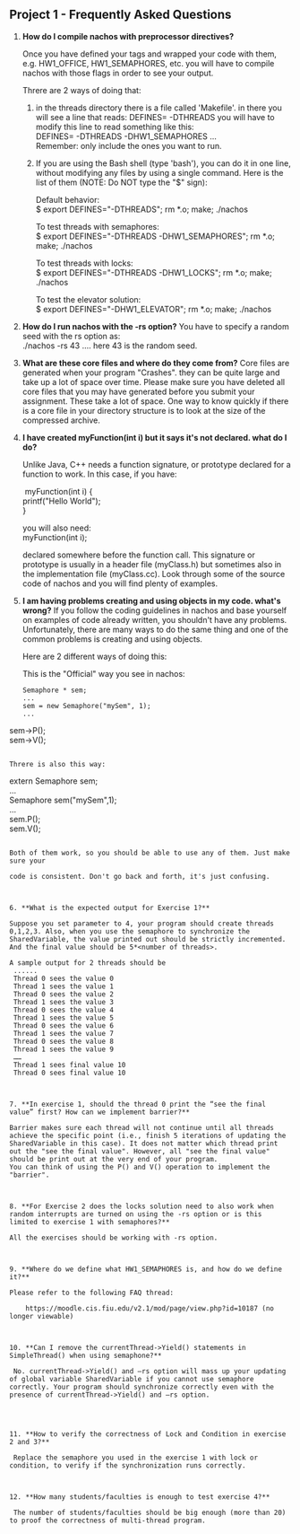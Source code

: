 ## Project 1 - Frequently Asked Questions

1. **How do I compile nachos with preprocessor directives?**

   Once you have defined your tags and wrapped your code with them, e.g. HW1_OFFICE, HW1_SEMAPHORES, etc. you will have to compile nachos with those flags in order to see your output.

   Threre are 2 ways of doing that:

   1. in the threads directory there is a file called 'Makefile'. in there you will see a line that reads:
      	DEFINES= -DTHREADS
      you will have to modify this line to read something like this:  
      	DEFINES= -DTHREADS -DHW1_SEMAPHORES ...  
      Remember: only include the ones you want to run.

   2. If you are using the Bash shell (type 'bash'), you can do it in one line, without modifying any files by using a single command. Here is the list of them (NOTE: Do NOT type the "$" sign):

      Default behavior:  
      	$ export DEFINES="-DTHREADS"; rm *.o; make; ./nachos

      To test threads with semaphores:  
      	$ export DEFINES="-DTHREADS -DHW1_SEMAPHORES"; rm *.o; make; ./nachos

      To test threads with locks:  
      	$ export DEFINES="-DTHREADS -DHW1_LOCKS"; rm *.o; make; ./nachos

      To test the elevator solution:  
      	$ export DEFINES="-DHW1_ELEVATOR"; rm *.o; make; ./nachos



2. **How do I run nachos with the -rs option?**
   You have to specify a random seed with the rs option as:  
   	./nachos -rs 43 .... here 43 is the random seed.



3. **What are these core files and where do they come from?**
   Core files are generated when your program "Crashes". they can be quite large and take up a lot of space over time. Please make sure you have deleted all core files that you may have generated before you submit your assignment. These take a lot of space. One way to know quickly if there is a core file in your directory structure is to look at the size of the compressed archive.

   

4. **I have created myFunction(int i) but it says it's not declared. what do I do?**

   Unlike Java, C++ needs a function signature, or prototype declared for a function to work. In this case, if you have:

   ​	myFunction(int i) {  
   ​		printf("Hello World");  
   ​	}

   you will also need:  
   	myFunction(int i);

   declared somewhere before the function call. This signature or prototype is usually in a header file (myClass.h) but sometimes also in the implementation file (myClass.cc). Look through some of the source code of nachos and you will find plenty of examples.



5. **I am having problems creating and using objects in my code. what's wrong?** 
   If you follow the coding guidelines in nachos and base yourself on examples of code already written, you shouldn't have any problems. Unfortunately, there are many ways to do the same thing and one of the common problems is creating and using objects.

   Here are 2 different ways of doing this:

   This is the "Official" way you see in nachos:  
   
   ```
   Semaphore * sem;  
   ...  
   sem = new Semaphore("mySem", 1);  
   ...  
sem->P();  
   sem->V();  
   ```
   
   Threre is also this way:
   
   ```
   extern Semaphore sem;  
...  
   Semaphore sem("mySem",1);  
...  
   sem.P();  
   sem.V();
   ```
   
   Both of them work, so you should be able to use any of them. Just make sure your
   
   code is consistent. Don't go back and forth, it's just confusing.



6. **What is the expected output for Exercise 1?**

   Suppose you set parameter to 4, your program should create threads 0,1,2,3. Also, when you use the semaphore to synchronize the SharedVariable, the value printed out should be strictly incremented. And the final value should be 5*<number of threads>.

   A sample output for 2 threads should be  
   	......  
   	Thread 0 sees the value 0  
   	Thread 1 sees the value 1  
   	Thread 0 sees the value 2  
   	Thread 1 sees the value 3  
   	Thread 0 sees the value 4  
   	Thread 1 sees the value 5  
   	Thread 0 sees the value 6  
   	Thread 1 sees the value 7  
   	Thread 0 sees the value 8  
   	Thread 1 sees the value 9  
   	……  
   	Thread 1 sees final value 10  
   	Thread 0 sees final value 10



7. **In exercise 1, should the thread 0 print the “see the final value” first? How can we implement barrier?**

   Barrier makes sure each thread will not continue until all threads achieve the specific point (i.e., finish 5 iterations of updating the SharedVariable in this case). It does not matter which thread print out the "see the final value". However, all "see the final value" should be print out at the very end of your program. 
   You can think of using the P() and V() operation to implement the "barrier".



8. **For Exercise 2 does the locks solution need to also work when random interrupts are turned on using the -rs option or is this limited to exercise 1 with semaphores?**

   All the exercises should be working with -rs option.



9. **Where do we define what HW1_SEMAPHORES is, and how do we define it?**

   Please refer to the following FAQ thread:

   ​	https://moodle.cis.fiu.edu/v2.1/mod/page/view.php?id=10187 (no longer viewable)



10. **Can I remove the currentThread->Yield() statements in SimpleThread() when using semaphone?**

    No. currentThread->Yield() and –rs option will mass up your updating of global variable SharedVariable if you cannot use semaphore correctly. Your program should synchronize correctly even with the presence of currentThread->Yield() and –rs option.




11. **How to verify the correctness of Lock and Condition in exercise 2 and 3?**

    Replace the semaphore you used in the exercise 1 with lock or condition, to verify if the synchronization runs correctly.



12. **How many students/faculties is enough to test exercise 4?**

    The number of students/faculties should be big enough (more than 20) to proof the correctness of multi-thread program.








